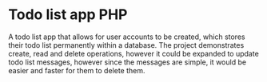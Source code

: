 # Todo list app PHP
A todo list app that allows for user accounts to be created, which stores their todo list permanently
within a database. The project demonstrates create, read and delete operations, however it could be
expanded to update todo list messages, however since the messages are simple, it would be easier and faster
for them to delete them.

